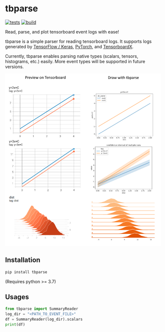 # tbparse

[![tests](https://github.com/j3soon/tbparse/actions/workflows/test-with-tox.yaml/badge.svg?branch=master&event=push)](https://github.com/j3soon/tbparse/actions/workflows/test-with-tox.yaml)
[![build](https://github.com/j3soon/tbparse/actions/workflows/publish-to-pypi.yaml/badge.svg?branch=master&event=push)](https://github.com/j3soon/tbparse/actions/workflows/publish-to-pypi.yaml)

Read, parse, and plot tensorboard event logs with ease!

tbparse is a simple parser for reading tensorboard logs. It supports logs generated by [TensorFlow / Keras](https://www.tensorflow.org/tensorboard), [PyTorch](https://pytorch.org/docs/stable/tensorboard.html), and [TensorboardX](https://github.com/lanpa/tensorboardX).

Currently, tbparse enables parsing native types (scalars, tensors, histograms, etc.) easily. More event types will be supported in future versions.

![preview](docs/images/preview.png)

## Installation

```sh
pip install tbparse
```

(Requires python >= 3.7)

## Usages

```py
from tbparse import SummaryReader
log_dir = "<PATH_TO_EVENT_FILE>"
df = SummaryReader(log_dir).scalars
print(df)
```
